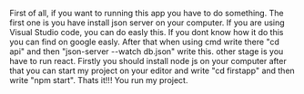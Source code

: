 First of all, if you want to running this app you have to do something. The first one is you have install json server on your computer.
If you are using Visual Studio code, you can do easly this. If you dont know how it do this you can find on google easly. After that
when using cmd write there "cd api" and then "json-server --watch db.json" write this. 
other stage is you have to run react. Firstly you should install node js on your computer after that you can start my project on your editor
and write "cd firstapp" and then write "npm start". Thats it!!! You run my project.
